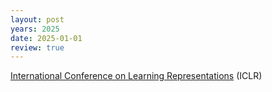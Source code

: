 ```yaml
---
layout: post
years: 2025
date: 2025-01-01
review: true
---
```


[International Conference on Learning Representations](https://iclr.cc/) (ICLR) 